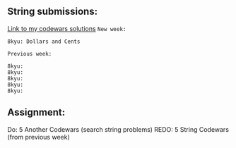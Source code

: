 ## String submissions:
[Link to my codewars solutions](https://github.com/boobeh123/Codewars)
`New week:`
```
8kyu: Dollars and Cents
```

`Previous week:`
```
8kyu:
8kyu:
8kyu:
8kyu:
8kyu:
```

## Assignment:
Do: 5 Another Codewars (search string problems)
REDO: 5 String Codewars (from previous week)